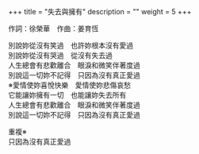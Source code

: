 +++
title = "失去與擁有"
description = ""
weight = 5
+++

作詞：徐榮華　作曲：姜育恆

別說妳從沒有笑過　也許妳根本沒有愛過  
別說妳從沒有哭過　從沒有失去過  
人生總會有悲歡離合　眼淚和微笑伴著度過  
別說這一切妳不記得　只因為沒有真正愛過  
※愛情使妳喜悅快樂　愛情使妳悲傷哀愁  
它能讓妳擁有一切　也能讓妳失去所有  
人生總會有悲歡離合　眼淚和微笑伴著度過  
別說這一切妳不記得　只因為沒有真正愛過  

重複※  
只因為沒有真正愛過 